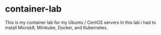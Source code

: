 # container-lab
This is my container lab for my Ubuntu / CentOS servers
In this lab i had to install Microk8, Minikube, Docker, and Kubernetes.
